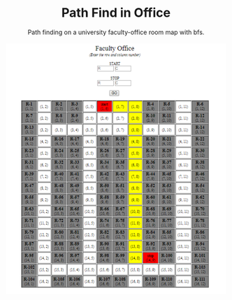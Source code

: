 <div align="center">
  <h1>Path Find in Office</h1>
  Path finding on a university faculty-office room map with bfs.
  <br><br>
  <img src="sc.png" align="center">
</div>
